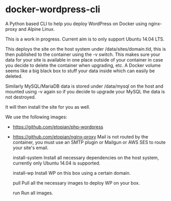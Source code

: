 # docker-wordpress-cli
A Python based CLI to help you deploy WordPress on Docker using nginx-proxy and Alpine Linux.

This is a work in progress. Current aim is to only support Ubuntu 14.04 LTS.

This deploys the site on the host system under /data/sites/domain.tld, this is then published to the container using the -v switch. This makes sure your data for your site is available in one place outside of your container in case you decide to delete the container when upgrading, etc. A Docker volume seems like a big black box to stuff your data inside which can easily be deleted.

Similarly MySQL/MariaDB data is stored under /data/mysql on the host and mounted using -v again so if you decide to upgrade your MySQL the data is not destroyed.

It will then install the site for you as well.

We use the following images:

* https://github.com/etopian/php-wordpress
* https://github.com/etopian/nginx-proxy
Mail is not routed by the container, you must use an SMTP plugin or Mailgun or AWS SES to route your site's email.


  install-system
    Install all necessary dependencies on the host system, currently only Ubuntu 14.04 is supported.

  install-wp
    Install WP on this box using a certain domain.

  pull
    Pull all the necessary images to deploy WP on your box.

  run
    Run all images.

